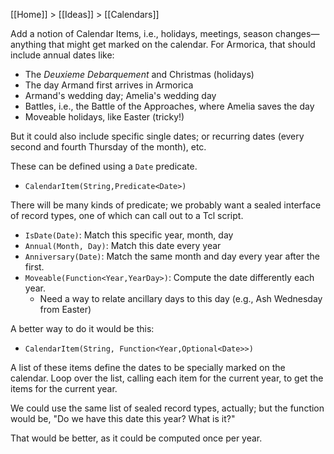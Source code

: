 [[Home]] > [[Ideas]] > [[Calendars]]

Add a notion of Calendar Items, i.e., holidays, meetings, season changes—anything that might get marked on the calendar.  For Armorica, that should include annual dates like:

- The _Deuxieme Debarquement_ and Christmas (holidays)
- The day Armand first arrives in Armorica
- Armand's wedding day; Amelia's wedding day
- Battles, i.e., the Battle of the Approaches, where Amelia saves the day
- Moveable holidays, like Easter (tricky!)

But it could also include specific single dates; or recurring dates (every second and fourth Thursday of the month), etc.

These can be defined using a `Date` predicate.

- `CalendarItem(String,Predicate<Date>)`

There will be many kinds of predicate; we probably want a sealed interface of record types, one of which can call out to a Tcl script.

- `IsDate(Date)`: Match this specific year, month, day
- `Annual(Month, Day)`: Match this date every year
- `Anniversary(Date)`: Match the same month and day every year after the first.
- `Moveable(Function<Year,YearDay>)`: Compute the date differently each year.
    - Need a way to relate ancillary days to this day (e.g., Ash Wednesday from Easter)

A better way to do it would be this:

- `CalendarItem(String, Function<Year,Optional<Date>>)`

A list of these items define the dates to be specially marked on the calendar.  Loop over the list, calling each item for the current year, to get the items for the current year.  

We could use the same list of sealed record types, actually; but the function would be, "Do we have this date this year? What is it?"

That would be better, as it could be computed once per year.